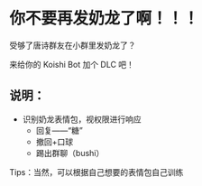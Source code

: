 # 你不要再发奶龙了啊！！！

受够了唐诗群友在小群里发奶龙了？

来给你的 Koishi Bot 加个 DLC 吧！

## 说明：

- 识别奶龙表情包，视权限进行响应
  - 回复——“糖”
  - 撤回+口球
  - 踢出群聊（bushi）

Tips：当然，可以根据自己想要的表情包自己训练
